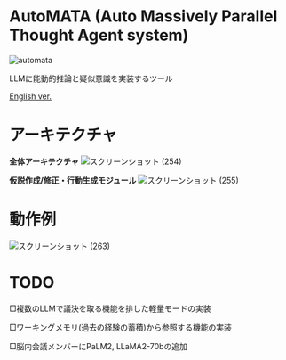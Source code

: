 # AutoMATA (Auto Massively Parallel Thought Agent system)
![automata](https://github.com/sudy-super/AutoMATA/assets/128252727/644fd848-276f-4dfd-9044-1ecaada5d178)

LLMに能動的推論と疑似意識を実装するツール

[English ver.](https://github.com/sudy-super/AutoMATA/blob/main/README_en.md)

# アーキテクチャ

**全体アーキテクチャ**
![スクリーンショット (254)](https://github.com/sudy-super/AutoMATA/assets/128252727/3fe8a618-a719-46d0-b059-769e1917ac59)

**仮説作成/修正・行動生成モジュール**
![スクリーンショット (255)](https://github.com/sudy-super/AutoMATA/assets/128252727/2a05bb62-bccc-4181-8d93-0d79dade2744)

# 動作例
![スクリーンショット (263)](https://github.com/sudy-super/AutoMATA/assets/128252727/e7dca873-f262-48b7-9d6c-c2d6300530a0)

# TODO

□複数のLLMで議決を取る機能を排した軽量モードの実装

□ワーキングメモリ(過去の経験の蓄積)から参照する機能の実装

□脳内会議メンバーにPaLM2, LLaMA2-70bの追加
